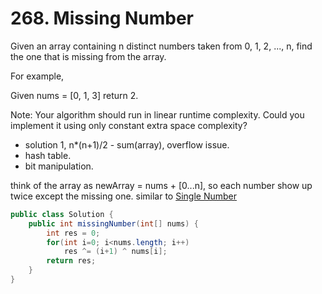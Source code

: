 # 268. Missing Number

Given an array containing n distinct numbers taken from 0, 1, 2, ..., n, find the one that is missing from the array.

For example,

Given nums = [0, 1, 3] return 2.

Note:
Your algorithm should run in linear runtime complexity. Could you implement it using only constant extra space complexity?

* solution 1, n*(n+1)/2 - sum(array), overflow issue.
* hash table.
* bit manipulation.

think of the array as newArray = nums + [0...n], so each number show up twice except the missing one. similar to [Single Number](136.md)

```java
public class Solution {
    public int missingNumber(int[] nums) {
        int res = 0;
        for(int i=0; i<nums.length; i++)
            res ^= (i+1) ^ nums[i];
        return res;
    }
}
```